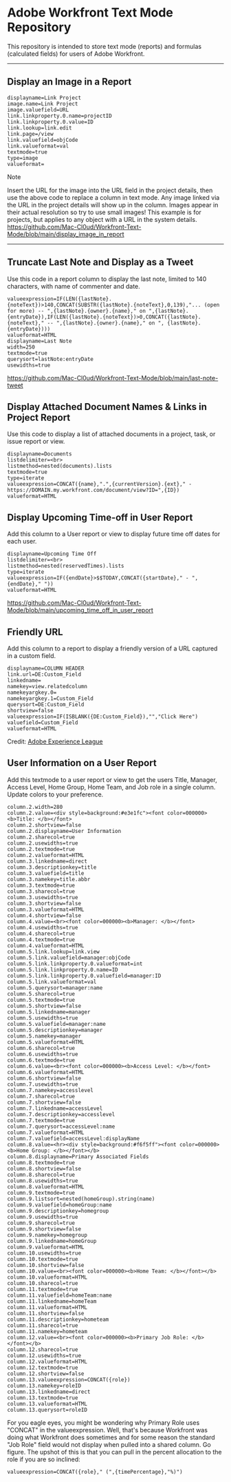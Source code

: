 # Adobe Workfront Text Mode Repository
This repository is intended to store text mode (reports) and formulas (calculated fields) for users of Adobe Workfront.
<hr>

## Display an Image in a Report

```
displayname=Link Project
image.name=Link Project
image.valuefield=URL
link.linkproperty.0.name=projectID
link.linkproperty.0.value=ID
link.lookup=link.edit
link.page=/view
link.valuefield=objCode
link.valueformat=val
textmode=true
type=image
valueformat=
```
> [!NOTE]
> Insert the URL for the image into the URL field in the project details, then use the above code
to replace a column in text mode. Any image linked via the URL in the project details will show up in the column. Images appear in their actual resolution so try to use small images!
This example is for projects, but applies to any object with a URL in the system details.
https://github.com/Mac-Cl0ud/Workfront-Text-Mode/blob/main/display_image_in_report
<hr>

## Truncate Last Note and Display as a Tweet
Use this code in a report column to display the last note, limited to 140 characters, with name of commenter and date.

```
valueexpression=IF(LEN({lastNote}.{noteText})>140,CONCAT(SUBSTR({lastNote}.{noteText},0,139),"... (open for more) -- ",{lastNote}.{owner}.{name}," on ",{lastNote}.{entryDate}),IF(LEN({lastNote}.{noteText})>0,CONCAT({lastNote}.{noteText}," -- ",{lastNote}.{owner}.{name}," on ", {lastNote}.{entryDate}))) 
valueformat=HTML 
displayname=Last Note 
width=250 
textmode=true
querysort=lastNote:entryDate 
usewidths=true
```
https://github.com/Mac-Cl0ud/Workfront-Text-Mode/blob/main/last-note-tweet

## Display Attached Document Names & Links in Project Report
Use this code to display a list of attached documents in a project, task, or issue report or view.

```
displayname=Documents
listdelimiter=<br>
listmethod=nested(documents).lists
textmode=true
type=iterate
valueexpression=CONCAT({name},".",{currentVersion}.{ext}," - https://DOMAIN.my.workfront.com/document/view?ID=",{ID})
valueformat=HTML
```

## Display Upcoming Time-off in User Report
Add this column to a User report or view to display future time off dates for each user.

```
displayname=Upcoming Time Off
listdelimiter=<br>
listmethod=nested(reservedTimes).lists
type=iterate
valueexpression=IF({endDate}>$$TODAY,CONCAT({startDate}," - ",{endDate}," "))
valueformat=HTML
```
https://github.com/Mac-Cl0ud/Workfront-Text-Mode/blob/main/upcoming_time_off_in_user_report

## Friendly URL

Add this column to a report to display a friendly version of a URL captured in a custom field.

```
displayname=COLUMN HEADER
link.url=DE:Custom_Field
linkedname=
namekey=view.relatedcolumn
namekeyargkey.0=
namekeyargkey.1=Custom_Field
querysort=DE:Custom_Field
shortview=false
valueexpression=IF(ISBLANK({DE:Custom_Field}),"","Click Here")
valuefield=Custom_Field
valueformat=HTML
```
Credit: [Adobe Experience League](https://experienceleaguecommunities.adobe.com/t5/workfront-questions/text-mode-friendly-url-displaying-when-url-hasn-t-been/m-p/515660])

## User Information on a User Report
Add this textmode to a user report or view to get the users Title, Manager, Access Level, Home Group, Home Team, and Job role in a single column. Update colors to your preference.

```
column.2.width=280
column.2.value=<div style=background:#e3e1fc"><font color=000000><b>Title: </b></font>
column.2.shortview=false
column.2.displayname=User Information
column.2.sharecol=true
column.2.usewidths=true
column.2.textmode=true
column.2.valueformat=HTML
column.3.linkedname=direct
column.3.descriptionkey=title
column.3.valuefield=title
column.3.namekey=title.abbr
column.3.textmode=true
column.3.sharecol=true
column.3.usewidths=true
column.3.shortview=false
column.3.valueformat=HTML
column.4.shortview=false
column.4.value=<br><font color=000000><b>Manager: </b></font>
column.4.usewidths=true
column.4.sharecol=true
column.4.textmode=true
column.4.valueformat=HTML
column.5.link.lookup=link.view
column.5.link.valuefield=manager:objCode
column.5.link.linkproperty.0.valueformat=int
column.5.link.linkproperty.0.name=ID
column.5.link.linkproperty.0.valuefield=manager:ID
column.5.link.valueformat=val
column.5.querysort=manager:name
column.5.sharecol=true
column.5.textmode=true
column.5.shortview=false
column.5.linkedname=manager
column.5.usewidths=true
column.5.valuefield=manager:name
column.5.descriptionkey=manager
column.5.namekey=manager
column.5.valueformat=HTML
column.6.sharecol=true
column.6.usewidths=true
column.6.textmode=true
column.6.value=<br><font color=000000><b>Access Level: </b></font>
column.6.valueformat=HTML
column.6.shortview=false
column.7.usewidths=true
column.7.namekey=accesslevel
column.7.sharecol=true
column.7.shortview=false
column.7.linkedname=accessLevel
column.7.descriptionkey=accesslevel
column.7.textmode=true
column.7.querysort=accessLevel:name
column.7.valueformat=HTML
column.7.valuefield=accessLevel:displayName
column.8.value=<hr><div style=background:#f6f5ff"><font color=000000><b>Home Group: </b></font></b>
column.8.displayname=Primary Associated Fields
column.8.textmode=true
column.8.shortview=false
column.8.sharecol=true
column.8.usewidths=true
column.8.valueformat=HTML
column.9.textmode=true
column.9.listsort=nested(homeGroup).string(name)
column.9.valuefield=homeGroup:name
column.9.descriptionkey=homegroup
column.9.usewidths=true
column.9.sharecol=true
column.9.shortview=false
column.9.namekey=homegroup
column.9.linkedname=homeGroup
column.9.valueformat=HTML
column.10.usewidths=true
column.10.textmode=true
column.10.shortview=false
column.10.value=<br><font color=000000><b>Home Team: </b></font></b>
column.10.valueformat=HTML
column.10.sharecol=true
column.11.textmode=true
column.11.valuefield=homeTeam:name
column.11.linkedname=homeTeam
column.11.valueformat=HTML
column.11.shortview=false
column.11.descriptionkey=hometeam
column.11.sharecol=true
column.11.namekey=hometeam
column.12.value=<br><font color=000000><b>Primary Job Role: </b></font></b>
column.12.sharecol=true
column.12.usewidths=true
column.12.valueformat=HTML
column.12.textmode=true
column.12.shortview=false
column.13.valueexpression=CONCAT({role})
column.13.namekey=roleID
column.13.linkedname=direct
column.13.textmode=true
column.13.valueformat=HTML
column.13.querysort=roleID
```
For you eagle eyes, you might be wondering why Primary Role uses "CONCAT" in the valueexpression. Well, that's because Workfront was doing what Workfront does sometimes and for some reason the standard "Job Role" field would not display when pulled into a shared column. Go figure. The upshot of this is that you can pull in the percent allocation to the role if you are so inclined:
```
valueexpression=CONCAT({role}," (",{timePercentage},"%)")
```
